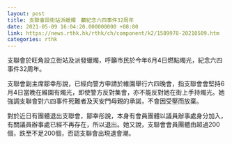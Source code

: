 ```yaml
---
layout: post
title: 支聯會設街站派蠟燭　籲紀念六四事件32周年
date: 2021-05-09 16:04:20.000000000 +08:00
link: https://news.rthk.hk/rthk/ch/component/k2/1589978-20210509.htm
categories: rthk
---
```


支聯會於旺角設立街站及派發蠟燭，呼籲市民於今年6月4日燃點燭光，紀念六四事件32周年。

支聯會副主席鄒幸彤說，已經向警方申請於維園舉行六四晚會，指支聯會會堅持6月4日當晚在維園有燭光，即使警方反對集會，亦不能反對她在街上手持燭光。她強調支聯會對六四事件死難者及天安門母親的承諾，不會因受壓而放棄。

對於近日有團體退出支聯會，鄒幸彤說，本身有會員團體以議員辦事處身分加入，有關議員辦事處已經不再存在，所以退出。她又說，支聯會會員團體由超過200個，跌至不足200個，否認支聯會出現退會潮。
